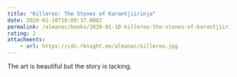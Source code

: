 ```yaml
---
title: "Killeroo: The Stones of Karantjiirinja"
date: 2020-01-10T18:09:37.000Z
permalink: /almanac/books/2020-01-10-killeroo-the-stones-of-karantjiirinja/index.html
rating: 2
attachments: 
    - url: https://cdn.rknight.me/almanac/killeroo.jpg
---
```


The art is beautiful but the story is lacking.